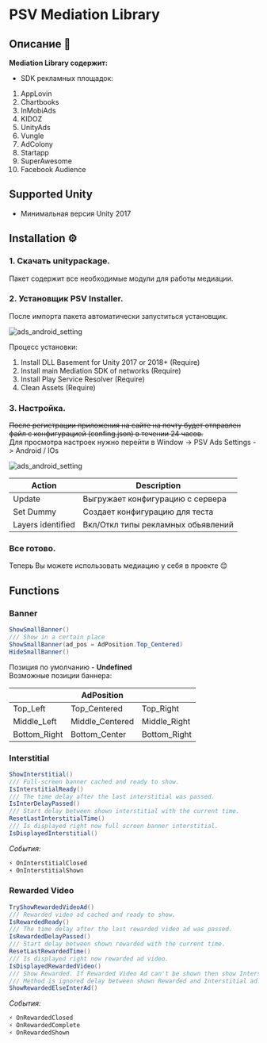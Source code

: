 # PSV Mediation Library
## Описание 📖
**Mediation Library содержит:**
* SDK рекламных площадок:
1. AppLovin
1. Chartbooks
1. InMobiAds
1. KIDOZ
1. UnityAds
1. Vungle
1. AdColony
1. Startapp
1. SuperAwesome
1. Facebook Audience

## Supported Unity
*  Минимальная версия Unity 2017

## Installation ⚙️
### 1. Скачать unitypackage.
Пакет содержит все необходимые модули для работы медиации. <br>
### 2. Установщик PSV Installer.
После импорта пакета автоматически запуститься установщик. <br>

![ads_android_setting](http://drive.google.com/uc?export=view&id=14EE42oMzu4gUNqp0k5ozqvh8KJO-NZkQ)

Процесс установки:

1. Install DLL Basement for Unity 2017 or 2018+ (Require)
1. Install main Mediation SDK of networks (Require)
1. Install Play Service Resolver (Require)
1. Clean Assets (Require)

### 3. Настройка.
~~После регистрации приложения на сайте на почту будет отправлен файл с конфигурацией (confing.json) в течении 24 часов.~~ <br>
Для просмотра настроек нужно перейти в Window -> PSV Ads Settings -> Android / IOs

![ads_android_setting](http://drive.google.com/uc?export=view&id=1dCyMybCKjIBRBpYpQKivhCkqQqQzqW0C)

|Action|Description|
| --- | --- |
| Update | Выгружает конфигурацию с сервера|
| Set Dummy| Создает конфигурацию для теста|
| Layers identified | Вкл/Откл типы рекламных обьявлений |

### Все готово.
Теперь Вы можете использовать медиацию у себя в проекте 😊


## Functions
### Banner
```csharp
ShowSmallBanner()
/// Show in a certain place
ShowSmallBanner(ad_pos = AdPosition.Top_Centered) 
HideSmallBanner()
``` 
Позиция по умолчанию - **Undefined**<br/>
Возможные позиции баннера:

| |AdPosition| |
| --- | --- | --- |
| Top_Left | Top_Centered | Top_Right |
| Middle_Left| Middle_Centered| Middle_Right|
| Bottom_Right| Bottom_Center| Bottom_Right|

### Interstitial
```csharp
ShowInterstitial()
/// Full-screen banner cached and ready to show.
IsInterstitialReady()
/// The time delay after the last interstitial was passed.
IsInterDelayPassed()
/// Start delay between shown interstitial with the current time.
ResetLastInterstitialTime()
/// Is displayed right now full screen banner interstitial.
IsDisplayedInterstitial()
```

_События:_ 
```csharp
⚡️ OnInterstitialClosed
⚡️ OnInterstitialShown
```

### Rewarded Video
```csharp
TryShowRewardedVideoAd()
/// Rewarded video ad cached and ready to show.
IsRewardedReady()
/// The time delay after the last rewarded video ad was passed.
IsRewardedDelayPassed()
/// Start delay between shown rewarded with the current time.
ResetLastRewardedTime()
/// Is displayed right now rewarded ad video.
IsDisplayedRewardedVideo()
/// Show Rewarded. If Rewarded Video Ad can't be shown then show Interstitial Ad.
/// Method is ignored delay between shown Rewarded and Interstitial ad.
ShowRewardedElseInterAd()
```
_События:_

```csharp
⚡️ OnRewardedClosed
⚡️ OnRewardedComplete
⚡️ OnRewardedShown
```
